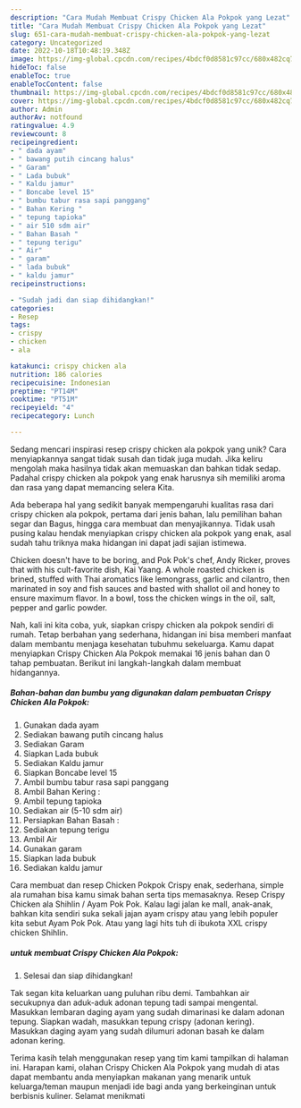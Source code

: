 ```yaml
---
description: "Cara Mudah Membuat Crispy Chicken Ala Pokpok yang Lezat"
title: "Cara Mudah Membuat Crispy Chicken Ala Pokpok yang Lezat"
slug: 651-cara-mudah-membuat-crispy-chicken-ala-pokpok-yang-lezat
category: Uncategorized
date: 2022-10-18T10:48:19.348Z
image: https://img-global.cpcdn.com/recipes/4bdcf0d8581c97cc/680x482cq70/crispy-chicken-ala-pokpok-foto-resep-utama.jpg
hideToc: false
enableToc: true
enableTocContent: false
thumbnail: https://img-global.cpcdn.com/recipes/4bdcf0d8581c97cc/680x482cq70/crispy-chicken-ala-pokpok-foto-resep-utama.jpg
cover: https://img-global.cpcdn.com/recipes/4bdcf0d8581c97cc/680x482cq70/crispy-chicken-ala-pokpok-foto-resep-utama.jpg
author: Admin
authorAv: notfound
ratingvalue: 4.9
reviewcount: 8
recipeingredient:
- " dada ayam"
- " bawang putih cincang halus"
- " Garam"
- " Lada bubuk"
- " Kaldu jamur"
- " Boncabe level 15"
- " bumbu tabur rasa sapi panggang"
- " Bahan Kering "
- " tepung tapioka"
- " air 510 sdm air"
- " Bahan Basah "
- " tepung terigu"
- " Air"
- " garam"
- " lada bubuk"
- " kaldu jamur"
recipeinstructions:

- "Sudah jadi dan siap dihidangkan!"
categories:
- Resep
tags:
- crispy
- chicken
- ala

katakunci: crispy chicken ala 
nutrition: 186 calories
recipecuisine: Indonesian
preptime: "PT14M"
cooktime: "PT51M"
recipeyield: "4"
recipecategory: Lunch

---
```





Sedang mencari inspirasi resep crispy chicken ala pokpok yang unik? Cara menyiapkannya sangat tidak susah dan tidak juga mudah. Jika keliru mengolah maka hasilnya tidak akan memuaskan dan bahkan tidak sedap. Padahal crispy chicken ala pokpok yang enak harusnya sih memiliki aroma dan rasa yang dapat memancing selera Kita.





Ada beberapa hal yang sedikit banyak mempengaruhi kualitas rasa dari crispy chicken ala pokpok, pertama dari jenis bahan, lalu pemilihan bahan segar dan Bagus, hingga cara membuat dan menyajikannya. Tidak usah pusing kalau hendak menyiapkan crispy chicken ala pokpok yang enak,      asal sudah tahu triknya maka hidangan ini dapat jadi sajian istimewa.














Chicken doesn&#39;t have to be boring, and Pok Pok&#39;s chef, Andy Ricker, proves that with his cult-favorite dish, Kai Yaang. A whole roasted chicken is brined, stuffed with Thai aromatics like lemongrass, garlic and cilantro, then marinated in soy and fish sauces and basted with shallot oil and honey to ensure maximum flavor. In a bowl, toss the chicken wings in the oil, salt, pepper and garlic powder.






Nah, kali ini kita coba, yuk, siapkan crispy chicken ala pokpok sendiri di rumah. Tetap berbahan yang sederhana, hidangan ini bisa memberi manfaat dalam membantu menjaga kesehatan tubuhmu sekeluarga. Kamu dapat menyiapkan Crispy Chicken Ala Pokpok memakai 16 jenis bahan dan 0 tahap pembuatan. Berikut ini langkah-langkah dalam membuat hidangannya.

<!--inarticleads1-->

##### Bahan-bahan dan bumbu yang digunakan dalam pembuatan Crispy Chicken Ala Pokpok:

1. Gunakan  dada ayam
1. Sediakan  bawang putih cincang halus
1. Sediakan  Garam
1. Siapkan  Lada bubuk
1. Sediakan  Kaldu jamur
1. Siapkan  Boncabe level 15
1. Ambil  bumbu tabur rasa sapi panggang
1. Ambil  Bahan Kering :
1. Ambil  tepung tapioka
1. Sediakan  air (5-10 sdm air)
1. Persiapkan  Bahan Basah :
1. Sediakan  tepung terigu
1. Ambil  Air
1. Gunakan  garam
1. Siapkan  lada bubuk
1. Sediakan  kaldu jamur


Cara membuat dan resep Chicken Pokpok Crispy enak, sederhana, simple ala rumahan bisa kamu simak bahan serta tips memasaknya. Resep Crispy Chicken ala Shihlin / Ayam Pok Pok. Kalau lagi jalan ke mall, anak-anak, bahkan kita sendiri suka sekali jajan ayam crispy atau yang lebih populer kita sebut Ayam Pok Pok. Atau yang lagi hits tuh di ibukota XXL crispy chicken Shihlin. 

<!--inarticleads2-->

#####  untuk membuat Crispy Chicken Ala Pokpok:


1. Selesai dan siap dihidangkan!

Tak segan kita keluarkan uang puluhan ribu demi. Tambahkan air secukupnya dan aduk-aduk adonan tepung tadi sampai mengental. Masukkan lembaran daging ayam yang sudah dimarinasi ke dalam adonan tepung. Siapkan wadah, masukkan tepung crispy (adonan kering). Masukkan daging ayam yang sudah dilumuri adonan basah ke dalam adonan kering. 

Terima kasih telah menggunakan resep yang tim kami tampilkan di halaman ini. Harapan kami, olahan Crispy Chicken Ala Pokpok yang mudah di atas dapat membantu anda menyiapkan makanan yang menarik untuk keluarga/teman maupun menjadi ide bagi anda yang berkeinginan untuk berbisnis kuliner. Selamat menikmati
